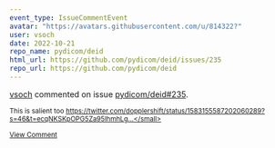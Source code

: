 ```yaml
---
event_type: IssueCommentEvent
avatar: "https://avatars.githubusercontent.com/u/814322?"
user: vsoch
date: 2022-10-21
repo_name: pydicom/deid
html_url: https://github.com/pydicom/deid/issues/235
repo_url: https://github.com/pydicom/deid
---
```


<a href='https://github.com/vsoch' target='_blank'>vsoch</a> commented on issue <a href='https://github.com/pydicom/deid/issues/235' target='_blank'>pydicom/deid#235</a>.

<small>This is salient too https://twitter.com/dopplershift/status/1583155587202060289?s=46&t=ecqNKSKpOPG5Za95IhmhLg...</small>

<a href='https://github.com/pydicom/deid/issues/235' target='_blank'>View Comment</a>